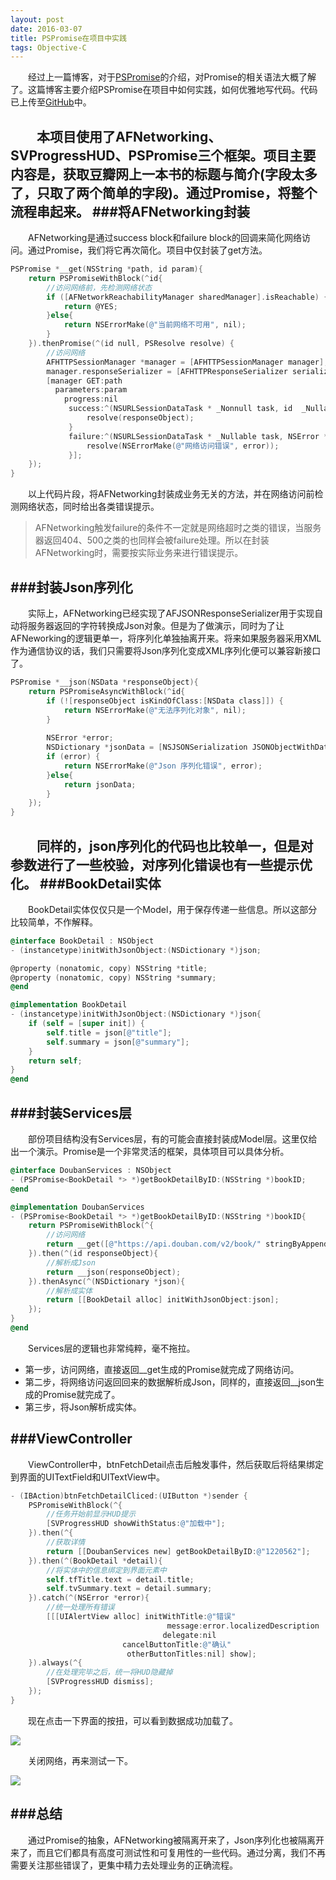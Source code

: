 ```yaml
---
layout: post
date: 2016-03-07
title: PSPromise在项目中实践
tags: Objective-C
---
```

　　经过上一篇博客，对于[PSPromise](/blog/PSPromise)的介绍，对Promise的相关语法大概了解了。这篇博客主要介绍PSPromise在项目中如何实践，如何优雅地写代码。代码已上传至[GitHub](https://github.com/Poi-Son/Examples/tree/master/PromiseNetwork)中。

　　本项目使用了AFNetworking、SVProgressHUD、PSPromise三个框架。项目主要内容是，获取豆瓣网上一本书的标题与简介(字段太多了，只取了两个简单的字段)。通过Promise，将整个流程串起来。
###将AFNetworking封装
---
　　AFNetworking是通过success block和failure block的回调来简化网络访问。通过Promise，我们将它再次简化。项目中仅封装了get方法。

```objective-c
PSPromise *__get(NSString *path, id param){
    return PSPromiseWithBlock(^id{
        //访问网络前，先检测网络状态
        if ([AFNetworkReachabilityManager sharedManager].isReachable) {
            return @YES;
        }else{
            return NSErrorMake(@"当前网络不可用", nil);
        }
    }).thenPromise(^(id null, PSResolve resolve) {
        //访问网络
        AFHTTPSessionManager *manager = [AFHTTPSessionManager manager];
        manager.responseSerializer = [AFHTTPResponseSerializer serializer];
        [manager GET:path
          parameters:param
            progress:nil
             success:^(NSURLSessionDataTask * _Nonnull task, id  _Nullable responseObject) {
                 resolve(responseObject);
             }
             failure:^(NSURLSessionDataTask * _Nullable task, NSError * _Nonnull error) {
                 resolve(NSErrorMake(@"网络访问错误", error));
             }];
    });
}
```
　　以上代码片段，将AFNetworking封装成业务无关的方法，并在网络访问前检测网络状态，同时给出各类错误提示。
> AFNetworking触发failure的条件不一定就是网络超时之类的错误，当服务器返回404、500之类的也同样会被failure处理。所以在封装AFNetworking时，需要按实际业务来进行错误提示。

###封装Json序列化
---
　　实际上，AFNetworking已经实现了AFJSONResponseSerializer用于实现自动将服务器返回的字符转换成Json对象。但是为了做演示，同时为了让AFNeworking的逻辑更单一，将序列化单独抽离开来。将来如果服务器采用XML作为通信协议的话，我们只需要将Json序列化变成XML序列化便可以兼容新接口了。

```objective-c
PSPromise *__json(NSData *responseObject){
    return PSPromiseAsyncWithBlock(^id{
        if (![responseObject isKindOfClass:[NSData class]]) {
            return NSErrorMake(@"无法序列化对象", nil);
        }
        
        NSError *error;
        NSDictionary *jsonData = [NSJSONSerialization JSONObjectWithData:responseObject options:kNilOptions error:&error];
        if (error) {
            return NSErrorMake(@"Json 序列化错误", error);
        }else{
            return jsonData;
        }
    });
}
```
　　同样的，json序列化的代码也比较单一，但是对参数进行了一些校验，对序列化错误也有一些提示优化。
###BookDetail实体
---
　　BookDetail实体仅仅只是一个Model，用于保存传递一些信息。所以这部分比较简单，不作解释。

```objective-c
@interface BookDetail : NSObject
- (instancetype)initWithJsonObject:(NSDictionary *)json;

@property (nonatomic, copy) NSString *title;
@property (nonatomic, copy) NSString *summary;
@end

@implementation BookDetail
- (instancetype)initWithJsonObject:(NSDictionary *)json{
    if (self = [super init]) {
        self.title = json[@"title"];
        self.summary = json[@"summary"];
    }
    return self;
}
@end
```

###封装Services层
---
　　部份项目结构没有Services层，有的可能会直接封装成Model层。这里仅给出一个演示。Promise是一个非常灵活的框架，具体项目可以具体分析。

```objective-c
@interface DoubanServices : NSObject
- (PSPromise<BookDetail *> *)getBookDetailByID:(NSString *)bookID;
@end

@implementation DoubanServices
- (PSPromise<BookDetail *> *)getBookDetailByID:(NSString *)bookID{
    return PSPromiseWithBlock(^{
        //访问网络
        return __get([@"https://api.douban.com/v2/book/" stringByAppendingString:bookID], nil);
    }).then(^(id responseObject){
        //解析成Json
        return __json(responseObject);
    }).thenAsync(^(NSDictionary *json){
        //解析成实体
        return [[BookDetail alloc] initWithJsonObject:json];
    });
}
@end
```
　　Services层的逻辑也非常纯粹，毫不拖拉。

* 第一步，访问网络，直接返回__get生成的Promise就完成了网络访问。
* 第二步，将网络访问返回回来的数据解析成Json，同样的，直接返回__json生成的Promise就完成了。
* 第三步，将Json解析成实体。

###ViewController
---
　　ViewController中，btnFetchDetail点击后触发事件，然后获取后将结果绑定到界面的UITextField和UITextView中。

```objective-c
- (IBAction)btnFetchDetailCliced:(UIButton *)sender {
    PSPromiseWithBlock(^{
        //任务开始前显示HUD提示
        [SVProgressHUD showWithStatus:@"加载中"];
    }).then(^{
        //获取详情
        return [[DoubanServices new] getBookDetailByID:@"1220562"];
    }).then(^(BookDetail *detail){
        //将实体中的信息绑定到界面元素中
        self.tfTitle.text = detail.title;
        self.tvSummary.text = detail.summary;
    }).catch(^(NSError *error){
        //统一处理所有错误
        [[[UIAlertView alloc] initWithTitle:@"错误"
                                   message:error.localizedDescription
                                  delegate:nil
                         cancelButtonTitle:@"确认"
                          otherButtonTitles:nil] show];
    }).always(^{
        //在处理完毕之后，统一将HUD隐藏掉
        [SVProgressHUD dismiss];
    });
}
```
　　现在点击一下界面的按扭，可以看到数据成功加载了。

![](http://7xqack.com1.z0.glb.clouddn.com/16-3-7/48084267.jpg)

　　关闭网络，再来测试一下。

![](http://7xqack.com1.z0.glb.clouddn.com/16-3-7/92967144.jpg)

###总结
---
　　通过Promise的抽象，AFNetworking被隔离开来了，Json序列化也被隔离开来了，而且它们都具有高度可测试性和可复用性的一些代码。通过分离，我们不再需要关注那些错误了，更集中精力去处理业务的正确流程。